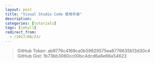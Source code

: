 ```yaml
---
layout: post
title: "Visual Studio Code 使用手册"
description:
categories: [tutorials]
tags: [jekyll]
redirect_from:
  - /2017/08/23/
---
```


> GitHub Token: ab9776c4169ca0b59629575ea8776635b13d30c4
> GitHub Gist: 1b73bb3060cc00bc4dcd6a6e66a54623